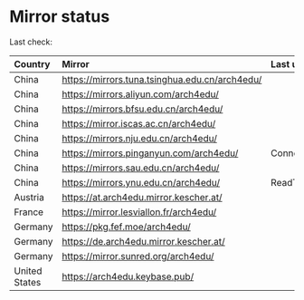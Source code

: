 <script src="./time.js"></script>
# Mirror status
Last check: <script type="text/javascript">localize(1672093078.5157342);</script>

|Country|Mirror|Last update|
|:------|:-----|:----------|
|China|https://mirrors.tuna.tsinghua.edu.cn/arch4edu/|<script type="text/javascript">localize(1672079616);</script>|
|China|https://mirrors.aliyun.com/arch4edu/|<script type="text/javascript">localize(1672079616);</script>|
|China|https://mirrors.bfsu.edu.cn/arch4edu/|<script type="text/javascript">localize(1672036361);</script>|
|China|https://mirror.iscas.ac.cn/arch4edu/|<script type="text/javascript">localize(1672079616);</script>|
|China|https://mirrors.nju.edu.cn/arch4edu/|<script type="text/javascript">localize(1672036361);</script>|
|China|https://mirrors.pinganyun.com/arch4edu/|ConnectTimeout|
|China|https://mirrors.sau.edu.cn/arch4edu/|<script type="text/javascript">localize(1671258899);</script>|
|China|https://mirrors.ynu.edu.cn/arch4edu/|ReadTimeout|
|Austria|https://at.arch4edu.mirror.kescher.at/|<script type="text/javascript">localize(1672079616);</script>|
|France|https://mirror.lesviallon.fr/arch4edu/|<script type="text/javascript">localize(1672036361);</script>|
|Germany|https://pkg.fef.moe/arch4edu/|<script type="text/javascript">localize(1672079616);</script>|
|Germany|https://de.arch4edu.mirror.kescher.at/|<script type="text/javascript">localize(1672079616);</script>|
|Germany|https://mirror.sunred.org/arch4edu/|<script type="text/javascript">localize(1672079616);</script>|
|United States|https://arch4edu.keybase.pub/|<script type="text/javascript">localize(1672036361);</script>|

<script src="./tablefilter/tablefilter.js"></script>
<script src="./table.js"></script>